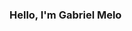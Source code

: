 ### Hello, I'm Gabriel Melo

<!--
**gabuoff/gabuoff** is a ✨ _special_ ✨ repository because its `README.md` (this file) appears on your GitHub profile.

Here are some ideas to get you started:

- 🔭 I’m currently working on my portfolio
- 🌱 I’m currently learning web and mobile development
- 👯 I’m looking to a intership
-->
